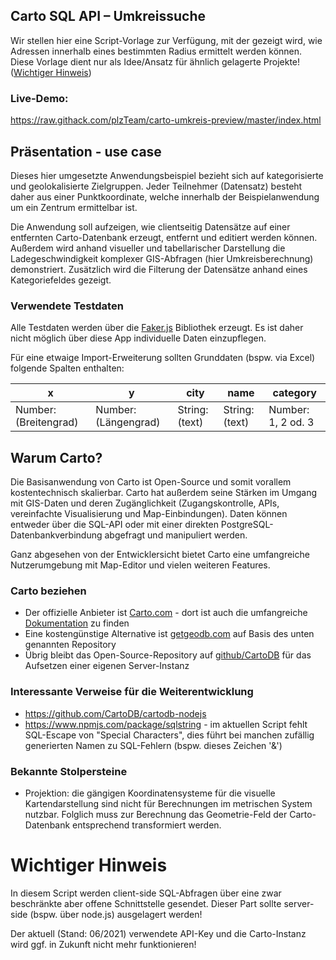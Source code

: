 ## Carto SQL API – Umkreissuche  
Wir stellen hier eine Script-Vorlage zur Verfügung,
mit der gezeigt wird, wie Adressen innerhalb eines bestimmten Radius ermittelt werden können.
Diese Vorlage dient nur als Idee/Ansatz für ähnlich gelagerte Projekte! ([Wichtiger Hinweis](#wichtiger-hinweis))

### Live-Demo:
https://raw.githack.com/plzTeam/carto-umkreis-preview/master/index.html

## Präsentation - use case
Dieses hier umgesetzte Anwendungsbeispiel bezieht sich auf kategorisierte und geolokalisierte Zielgruppen. 
Jeder Teilnehmer (Datensatz) besteht daher aus einer Punktkoordinate, welche innerhalb der Beispielanwendung
um ein Zentrum ermittelbar ist.

Die Anwendung soll aufzeigen, wie clientseitig Datensätze
auf einer entfernten Carto-Datenbank erzeugt, entfernt und editiert werden können.
Außerdem wird anhand visueller und tabellarischer Darstellung die Ladegeschwindigkeit
komplexer GIS-Abfragen (hier Umkreisberechnung) demonstriert.
Zusätzlich wird die Filterung der Datensätze anhand eines Kategoriefeldes gezeigt. 

### Verwendete Testdaten
Alle Testdaten werden über die [Faker.js](https://github.com/marak/Faker.js/) Bibliothek erzeugt.
Es ist daher nicht möglich über diese App individuelle Daten einzupflegen.

Für eine etwaige Import-Erweiterung sollten Grunddaten (bspw. via Excel) folgende Spalten enthalten:

x | y |  city | name | category
---|---|-----|------|-----
Number: (Breitengrad) | Number: (Längengrad) | String: (text) | String: (text) | Number: 1, 2 od. 3

## Warum Carto?
Die Basisanwendung von Carto ist Open-Source und somit vorallem kostentechnisch skalierbar.
Carto hat außerdem seine Stärken im Umgang mit GIS-Daten und deren Zugänglichkeit
(Zugangskontrolle, APIs, vereinfachte Visualisierung und Map-Einbindungen).
Daten können entweder über die SQL-API oder mit einer direkten PostgreSQL-Datenbankverbindung abgefragt und manipuliert werden.

Ganz abgesehen von der Entwicklersicht bietet Carto eine umfangreiche Nutzerumgebung
mit Map-Editor und vielen weiteren Features.

### Carto beziehen
+ Der offizielle Anbieter ist [Carto.com](https://carto.com/) - dort ist auch die umfangreiche [Dokumentation](https://docs.carto.com/) zu finden
+ Eine kostengünstige Alternative ist [getgeodb.com](https://getgeodb.com/) auf Basis des unten genannten Repository
+ Übrig bleibt das Open-Source-Repository auf [github/CartoDB](https://github.com/CartoDB) für das Aufsetzen einer eigenen Server-Instanz

### Interessante Verweise für die Weiterentwicklung   
+ https://github.com/CartoDB/cartodb-nodejs
+ https://www.npmjs.com/package/sqlstring - im aktuellen Script fehlt SQL-Escape von "Special Characters",
  dies führt bei manchen zufällig generierten Namen zu SQL-Fehlern (bspw. dieses Zeichen '&')

### Bekannte Stolpersteine
+ Projektion: die gängigen Koordinatensysteme für die visuelle Kartendarstellung
  sind nicht für Berechnungen im metrischen System nutzbar. Folglich muss zur Berechnung
  das Geometrie-Feld der Carto-Datenbank entsprechend transformiert werden.
  
# Wichtiger Hinweis
In diesem Script werden client-side SQL-Abfragen über eine zwar beschränkte
aber offene Schnittstelle gesendet. Dieser Part sollte server-side (bspw. über node.js) ausgelagert werden!

Der aktuell (Stand: 06/2021) verwendete API-Key und die Carto-Instanz wird ggf. in Zukunft
nicht mehr funktionieren!